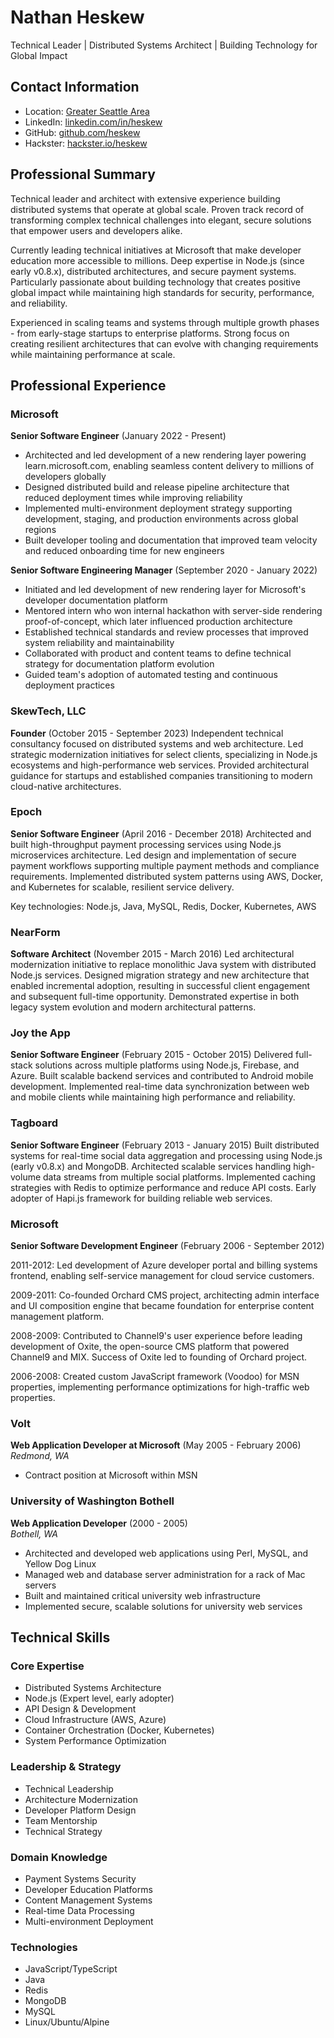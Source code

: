 # Nathan Heskew
Technical Leader | Distributed Systems Architect | Building Technology for Global Impact

## Contact Information
- Location: [Greater Seattle Area](https://www.google.com/maps/place/Seattle+Metropolitan+Area,+WA/@47.5061384,-123.1988914,538045m/data=!3m2!1e3!4b1!4m6!3m5!1s0x54907b72dfbd79f3:0x35b57dcd99e57e0e!8m2!3d47.6061031!4d-122.3320534!16zL20vMDM3MHZ5)
- LinkedIn: [linkedin.com/in/heskew](https://linkedin.com/in/heskew)
- GitHub: [github.com/heskew](https://github.com/heskew)
- Hackster: [hackster.io/heskew](https://hackster.io/heskew)

## Professional Summary
Technical leader and architect with extensive experience building distributed systems that operate at global scale. Proven track record of transforming complex technical challenges into elegant, secure solutions that empower users and developers alike. 

Currently leading technical initiatives at Microsoft that make developer education more accessible to millions. Deep expertise in Node.js (since early v0.8.x), distributed architectures, and secure payment systems. Particularly passionate about building technology that creates positive global impact while maintaining high standards for security, performance, and reliability.

Experienced in scaling teams and systems through multiple growth phases - from early-stage startups to enterprise platforms. Strong focus on creating resilient architectures that can evolve with changing requirements while maintaining performance at scale.

## Professional Experience

### Microsoft
**Senior Software Engineer** (January 2022 - Present)
- Architected and led development of a new rendering layer powering learn.microsoft.com, enabling seamless content delivery to millions of developers globally
- Designed distributed build and release pipeline architecture that reduced deployment times while improving reliability
- Implemented multi-environment deployment strategy supporting development, staging, and production environments across global regions
- Built developer tooling and documentation that improved team velocity and reduced onboarding time for new engineers

**Senior Software Engineering Manager** (September 2020 - January 2022)
- Initiated and led development of new rendering layer for Microsoft's developer documentation platform
- Mentored intern who won internal hackathon with server-side rendering proof-of-concept, which later influenced production architecture
- Established technical standards and review processes that improved system reliability and maintainability
- Collaborated with product and content teams to define technical strategy for documentation platform evolution
- Guided team's adoption of automated testing and continuous deployment practices

### SkewTech, LLC
**Founder** (October 2015 - September 2023)
Independent technical consultancy focused on distributed systems and web architecture. Led strategic modernization initiatives for select clients, specializing in Node.js ecosystems and high-performance web services. Provided architectural guidance for startups and established companies transitioning to modern cloud-native architectures.

### Epoch
**Senior Software Engineer** (April 2016 - December 2018)
Architected and built high-throughput payment processing services using Node.js microservices architecture. Led design and implementation of secure payment workflows supporting multiple payment methods and compliance requirements. Implemented distributed system patterns using AWS, Docker, and Kubernetes for scalable, resilient service delivery.

Key technologies: Node.js, Java, MySQL, Redis, Docker, Kubernetes, AWS

### NearForm
**Software Architect** (November 2015 - March 2016)
Led architectural modernization initiative to replace monolithic Java system with distributed Node.js services. Designed migration strategy and new architecture that enabled incremental adoption, resulting in successful client engagement and subsequent full-time opportunity. Demonstrated expertise in both legacy system evolution and modern architectural patterns.

### Joy the App
**Senior Software Engineer** (February 2015 - October 2015)
Delivered full-stack solutions across multiple platforms using Node.js, Firebase, and Azure. Built scalable backend services and contributed to Android mobile development. Implemented real-time data synchronization between web and mobile clients while maintaining high performance and reliability.

### Tagboard
**Senior Software Engineer** (February 2013 - January 2015)
Built distributed systems for real-time social data aggregation and processing using Node.js (early v0.8.x) and MongoDB. Architected scalable services handling high-volume data streams from multiple social platforms. Implemented caching strategies with Redis to optimize performance and reduce API costs. Early adopter of Hapi.js framework for building reliable web services.

### Microsoft
**Senior Software Development Engineer** (February 2006 - September 2012)

2011-2012: Led development of Azure developer portal and billing systems frontend, enabling self-service management for cloud service customers.

2009-2011: Co-founded Orchard CMS project, architecting admin interface and UI composition engine that became foundation for enterprise content management platform.

2008-2009: Contributed to Channel9's user experience before leading development of Oxite, the open-source CMS platform that powered Channel9 and MIX. Success of Oxite led to founding of Orchard project.

2006-2008: Created custom JavaScript framework (Voodoo) for MSN properties, implementing performance optimizations for high-traffic web properties.

### Volt
**Web Application Developer at Microsoft** (May 2005 - February 2006)  
_Redmond, WA_
- Contract position at Microsoft within MSN

### University of Washington Bothell
**Web Application Developer** (2000 - 2005)  
_Bothell, WA_
- Architected and developed web applications using Perl, MySQL, and Yellow Dog Linux
- Managed web and database server administration for a rack of Mac servers
- Built and maintained critical university web infrastructure
- Implemented secure, scalable solutions for university web services

## Technical Skills
### Core Expertise
- Distributed Systems Architecture
- Node.js (Expert level, early adopter)
- API Design & Development
- Cloud Infrastructure (AWS, Azure)
- Container Orchestration (Docker, Kubernetes)
- System Performance Optimization

### Leadership & Strategy
- Technical Leadership
- Architecture Modernization
- Developer Platform Design
- Team Mentorship
- Technical Strategy

### Domain Knowledge
- Payment Systems Security
- Developer Education Platforms
- Content Management Systems
- Real-time Data Processing
- Multi-environment Deployment

### Technologies
- JavaScript/TypeScript
- Java
- Redis
- MongoDB
- MySQL
- Linux/Ubuntu/Alpine